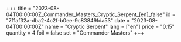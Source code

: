 +++
title = "2023-08-04T00:00:00Z_Commander_Masters_Cryptic_Serpent_[en]_false"
id = "7f1af32a-dba2-4c2f-b0ee-9c83849fda53"
date = "2023-08-04T00:00:00Z"
name = "Cryptic Serpent"
lang = ["en"]
price = "0.15"
quantity = 4
foil = false
set = "Commander Masters"
+++

